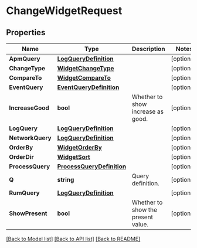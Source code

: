 # ChangeWidgetRequest

## Properties

Name | Type | Description | Notes
------------ | ------------- | ------------- | -------------
**ApmQuery** | [**LogQueryDefinition**](LogQueryDefinition.md) |  | [optional] 
**ChangeType** | [**WidgetChangeType**](WidgetChangeType.md) |  | [optional] 
**CompareTo** | [**WidgetCompareTo**](WidgetCompareTo.md) |  | [optional] 
**EventQuery** | [**EventQueryDefinition**](EventQueryDefinition.md) |  | [optional] 
**IncreaseGood** | **bool** | Whether to show increase as good. | [optional] 
**LogQuery** | [**LogQueryDefinition**](LogQueryDefinition.md) |  | [optional] 
**NetworkQuery** | [**LogQueryDefinition**](LogQueryDefinition.md) |  | [optional] 
**OrderBy** | [**WidgetOrderBy**](WidgetOrderBy.md) |  | [optional] 
**OrderDir** | [**WidgetSort**](WidgetSort.md) |  | [optional] 
**ProcessQuery** | [**ProcessQueryDefinition**](ProcessQueryDefinition.md) |  | [optional] 
**Q** | **string** | Query definition. | [optional] 
**RumQuery** | [**LogQueryDefinition**](LogQueryDefinition.md) |  | [optional] 
**ShowPresent** | **bool** | Whether to show the present value. | [optional] 

[[Back to Model list]](../README.md#documentation-for-models) [[Back to API list]](../README.md#documentation-for-api-endpoints) [[Back to README]](../README.md)


